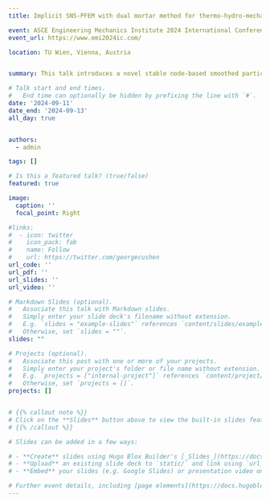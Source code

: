 ```yaml
---
title: Implicit SNS-PFEM with dual mortar method for thermo-hydro-mechanical large deformation problems

event: ASCE Engineering Mechanics Institute 2024 International Conference
event_url: https://www.emi2024ic.com/

location: TU Wien, Vienna, Austria


summary: This talk introduces a novel stable node-based smoothed particle finite element method (SNS-PFEM) integrated with the dual mortar contact method, designed to address fully coupled thermo-hydro-mechanical (THM) structure-soil interaction geotechnical problems, particularly those involving large deformation. The proposed SNS-PFEM framework offers three key advancements. The validity of this method is demonstrated through four benchmark tests, including the thermo-mechanical (TM) coupled sliding beam, the hydro-thermal (HT) coupled moving liquid, the THM coupled thermal consolidation, and the THM coupled half space heating. Additionally, the proposed THM SNS-PFEM framework is applied to investigate the interaction behavior between submarine pipelines and seabed soil during penetration and buckling, with a specific focus on thermal effects.

# Talk start and end times.
#   End time can optionally be hidden by prefixing the line with `#`.
date: '2024-09-11'
date_end: '2024-09-13'
all_day: true


authors:
  - admin

tags: []

# Is this a featured talk? (true/false)
featured: true

image:
  caption: ''
  focal_point: Right

#links:
#  - icon: twitter
#    icon_pack: fab
#    name: Follow
#    url: https://twitter.com/georgecushen
url_code: ''
url_pdf: ''
url_slides: ''
url_video: ''

# Markdown Slides (optional).
#   Associate this talk with Markdown slides.
#   Simply enter your slide deck's filename without extension.
#   E.g. `slides = "example-slides"` references `content/slides/example-slides.md`.
#   Otherwise, set `slides = ""`.
slides: ""

# Projects (optional).
#   Associate this post with one or more of your projects.
#   Simply enter your project's folder or file name without extension.
#   E.g. `projects = ["internal-project"]` references `content/project/deep-learning/index.md`.
#   Otherwise, set `projects = []`.
projects: []


# {{% callout note %}}
# Click on the **Slides** button above to view the built-in slides feature.
# {{% /callout %}}

# Slides can be added in a few ways:

# - **Create** slides using Hugo Blox Builder's [_Slides_](https://docs.hugoblox.com/reference/content-types/) feature and link using `slides` parameter in the front matter of the talk file
# - **Upload** an existing slide deck to `static/` and link using `url_slides` parameter in the front matter of the talk file
# - **Embed** your slides (e.g. Google Slides) or presentation video on this page using [shortcodes](https://docs.hugoblox.com/reference/markdown/).

# Further event details, including [page elements](https://docs.hugoblox.com/reference/markdown/) such as image galleries, can be added to the body of this page.
---
```


